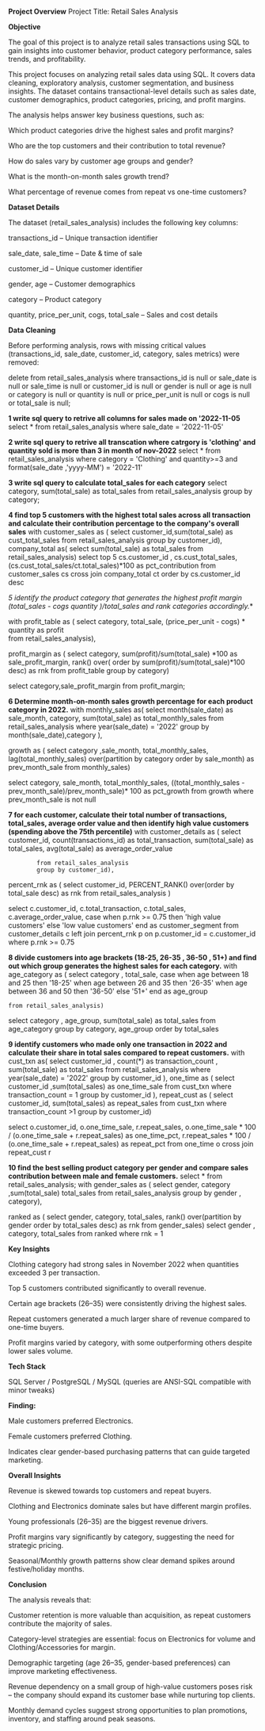 **Project Overview**
Project Title: Retail Sales Analysis

**Objective**

The goal of this project is to analyze retail sales transactions using SQL to gain insights into customer behavior, product category performance, sales trends, and profitability.

This project focuses on analyzing retail sales data using SQL.
It covers data cleaning, exploratory analysis, customer segmentation, and business insights.
The dataset contains transactional-level details such as sales date, customer demographics, product categories, pricing, and profit margins.


The analysis helps answer key business questions, such as:

Which product categories drive the highest sales and profit margins?

Who are the top customers and their contribution to total revenue?

How do sales vary by customer age groups and gender?

What is the month-on-month sales growth trend?

What percentage of revenue comes from repeat vs one-time customers?

**Dataset Details**

The dataset (retail_sales_analysis) includes the following key columns:

transactions_id – Unique transaction identifier

sale_date, sale_time – Date & time of sale

customer_id – Unique customer identifier

gender, age – Customer demographics

category – Product category

quantity, price_per_unit, cogs, total_sale – Sales and cost details

**Data Cleaning**

Before performing analysis, rows with missing critical values (transactions_id, sale_date, customer_id, category, sales metrics) were removed:

delete from retail_sales_analysis
where transactions_id is null
   or sale_date is null
   or sale_time is null
   or customer_id is null
   or gender is null
   or age is null
   or category is null
   or quantity is null
   or price_per_unit is null
   or cogs is null
   or total_sale is null;

 **1 write sql query to retrive all columns for sales made on '2022-11-05**
select * from retail_sales_analysis
where sale_date = '2022-11-05'

**2 write sql query to retrive all transcation where catrgory is 'clothing' and quantity sold is more than 3	in month of nov-2022**
select * from retail_sales_analysis
where category = 'Clothing'
	and quantity>=3
	and format(sale_date ,'yyyy-MM') = '2022-11'

**3 write sql query to  calculate total_sales for each category**
select 
	category, 
	sum(total_sale) as total_sales 
from retail_sales_analysis
	group by category;

**4 find top 5 customers with the highest total sales across all transaction and calculate their contribution percentage to the company's overall sales**
with customer_sales as ( 
		select  customer_id,sum(total_sale) as cust_total_sales 
		from retail_sales_analysis
		group by customer_id),
company_total as(
		select sum(total_sale) as total_sales
		from retail_sales_analysis)
select top 5 cs.customer_id ,
		cs.cust_total_sales,
		(cs.cust_total_sales/ct.total_sales)*100  as pct_contribution
		from customer_sales cs
		cross join company_total ct 
		order by cs.customer_id desc
	
		
  **5 identify the  product category that generates the highest profit margin (total_sales - cogs* quantity )/total_sales and rank categories accordingly.**

with profit_table as (
        select category,
			   total_sale,
		       (price_per_unit - cogs) * quantity as profit		
from retail_sales_analysis),

profit_margin as 
	( select category, 
			 sum(profit)/sum(total_sale) *100 as sale_profit_margin, 
			 rank() over( order by  sum(profit)/sum(total_sale)*100 desc) as rnk
	  from profit_table group by category)

select category,sale_profit_margin from
profit_margin; 

**6  Determine month-on-month sales growth percentage for each product category in 2022.**
with monthly_sales as(
	select  month(sale_date) as sale_month,
			category,
			sum(total_sale) as total_monthly_sales
	from retail_sales_analysis
	where year(sale_date) = '2022'
	group by  month(sale_date),category
	),

growth as ( select
				category
				,sale_month,
				total_monthly_sales,
			    lag(total_monthly_sales) over(partition by category order by sale_month) as prev_month_sale
			from monthly_sales)

select 
	category,
	sale_month,
	total_monthly_sales,
	((total_monthly_sales - prev_month_sale)/prev_month_sale)* 100
	as pct_growth from growth
where prev_month_sale is not null


**7 for each customer, calculate their total number of transactions, total_sales, average order value and then identify  high value customers (spending above the 75th percentile)**
with customer_details as (
		select customer_id,
			   count(transactions_id) as total_transaction,
			   sum(total_sale) as total_sales,
			   avg(total_sale) as average_order_value
	  
			from retail_sales_analysis
			group by customer_id),

percent_rnk as ( select customer_id, PERCENT_RANK() over(order by total_sale desc) as rnk
				from retail_sales_analysis )

select c.customer_id,
	   c.total_transaction,
	   c.total_sales,
	   c.average_order_value,
	   case when p.rnk >= 0.75 then 'high value customers' else 'low value customers' end as customer_segment
from customer_details c left join percent_rnk p on 
p.customer_id = c.customer_id
where p.rnk >= 0.75


**8  divide customers into age brackets (18-25, 26-35 , 36-50 , 51+) and find out which group generates the highest sales for each category.**
with age_category as (
	select 
	    category ,
		total_sale,
		case when age between 18 and 25 then '18-25'
			 when age between 26 and 35 then '26-35'
			 when age between 36 and 50 then '36-50'
			 else '51+' end as age_group
			 
	from retail_sales_analysis)
select category ,
	   age_group,
       sum(total_sale) as total_sales
	   from age_category
group by category, age_group
order by total_sales


**9 identify customers who made only one transaction in 2022 and calculate their share in total sales compared to repeat customers.**
with cust_txn as(
	 select customer_id , 
	        count(*) as transaction_count ,
			sum(total_sale) as total_sales
		  from retail_sales_analysis
		  where year(sale_date) = '2022'
		  group by customer_id
		  ),
one_time as (
	select  customer_id ,sum(total_sales) as one_time_sale
		from cust_txn
		where transaction_count = 1
		group by customer_id
		),
repeat_cust as (
	 select customer_id, sum(total_sales) as repeat_sales
	    from cust_txn 
		where transaction_count >1
		group by customer_id)

select  o.customer_id,
        o.one_time_sale,
	    r.repeat_sales,
		o.one_time_sale * 100 / (o.one_time_sale + r.repeat_sales) as one_time_pct,
		r.repeat_sales * 100 / (o.one_time_sale + r.repeat_sales) as repeat_pct
	from one_time o 
	cross join repeat_cust r
	
	
**10 find the best selling product category per gender and compare sales contribution between male and female customers.**
select * from retail_sales_analysis;
with gender_sales as (
	select gender, category ,sum(total_sale) total_sales from retail_sales_analysis
	group by gender , category),

ranked as (
	select gender,
		   category,
		   total_sales,
		   rank() over(partition by gender order by total_sales desc) as rnk
	from gender_sales)
select gender ,
       category,
	   total_sales
	 from ranked where rnk = 1




**Key Insights**

Clothing category had strong sales in November 2022 when quantities exceeded 3 per transaction.

Top 5 customers contributed significantly to overall revenue.

Certain age brackets (26–35) were consistently driving the highest sales.

Repeat customers generated a much larger share of revenue compared to one-time buyers.

Profit margins varied by category, with some outperforming others despite lower sales volume.

**Tech Stack**

SQL Server / PostgreSQL / MySQL (queries are ANSI-SQL compatible with minor tweaks)

**Finding:**

Male customers preferred Electronics.

Female customers preferred Clothing.

Indicates clear gender-based purchasing patterns that can guide targeted marketing.

**Overall Insights**

Revenue is skewed towards top customers and repeat buyers.

Clothing and Electronics dominate sales but have different margin profiles.

Young professionals (26–35) are the biggest revenue drivers.

Profit margins vary significantly by category, suggesting the need for strategic pricing.

Seasonal/Monthly growth patterns show clear demand spikes around festive/holiday months.


**Conclusion**

The analysis reveals that:

Customer retention is more valuable than acquisition, as repeat customers contribute the majority of sales.

Category-level strategies are essential: focus on Electronics for volume and Clothing/Accessories for margin.

Demographic targeting (age 26–35, gender-based preferences) can improve marketing effectiveness.

Revenue dependency on a small group of high-value customers poses risk – the company should expand its customer base while nurturing top clients.

Monthly demand cycles suggest strong opportunities to plan promotions, inventory, and staffing around peak seasons.
